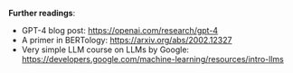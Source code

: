 **Further readings**:

- GPT-4 blog post: https://openai.com/research/gpt-4
- A primer in BERTology: https://arxiv.org/abs/2002.12327
- Very simple LLM course on LLMs by Google: https://developers.google.com/machine-learning/resources/intro-llms
